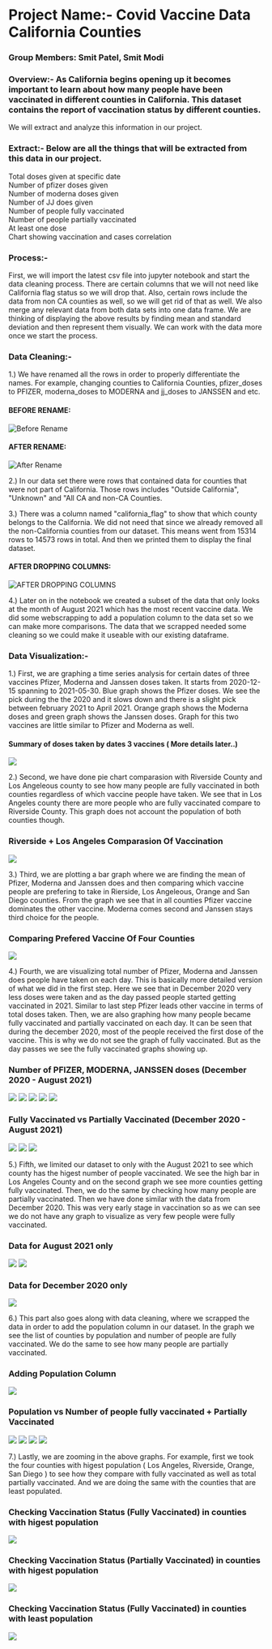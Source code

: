 # Project Name:- Covid Vaccine Data California Counties

### Group Members: Smit Patel, Smit Modi

### Overview:- As California begins opening up it becomes important to learn about how many people have been vaccinated in different counties in California. This dataset contains the report of vaccination status by different counties.
We will extract and analyze this information in our project. 

### Extract:- Below are all the things that will be extracted from this data in our project. 
Total doses given at specific date \
Number of pfizer doses given \
Number of moderna doses given \
Number of JJ does given \
Number of people fully vaccinated \
Number of people partially vaccinated \
At least one dose \
Chart showing vaccination and cases correlation 

### Process:-
First, we will import the latest csv file into jupyter notebook and start the data cleaning process.
There are certain columns that we will not need like California flag status so we will drop that. Also, certain rows include the data from non CA counties as well, 
so we will get rid of that as well. We also merge any relevant data from both data sets into one data frame. We are thinking of displaying the above 
results by finding mean and standard deviation and then represent them visually. We can work with the data more once we start the process. 

### Data Cleaning:- 

1.) We have renamed all the rows in order to properly differentiate the names. For example, changing counties to California Counties, pfizer_doses to PFIZER, moderna_doses to MODERNA and jj_doses to JANSSEN and etc. 
#### BEFORE RENAME:
![Before Rename](https://github.com/CS-UCR/final-project-covidvaccineca/blob/main/Project%20Screenshots/Before.PNG?raw=true "Before Rename")
#### AFTER RENAME:
![After Rename](https://github.com/CS-UCR/final-project-covidvaccineca/blob/main/Project%20Screenshots/After.PNG?raw=true)

2.) In our data set there were rows that contained data for counties that were not part of California. Those rows includes "Outside California", "Unknown" and "All CA and non-CA Counties. 

3.) There was a column named "california_flag" to show that which county belongs to the California. We did not need that since we already removed all the non-California counties from our dataset. This means went from 15314 rows to 14573 rows in total. And then we printed them to display the final dataset. 
#### AFTER DROPPING COLUMNS:
![AFTER DROPPING COLUMNS](https://github.com/CS-UCR/final-project-covidvaccineca/blob/main/Project%20Screenshots/After%20dropping.PNG?raw=true)

4.) Later on in the notebook we created a subset of the data that only looks at the month of August 2021 which has the most recent vaccine data. We did some webscrapping to add a population column to the data set so we can make more comparisons. The data that we scrapped needed some cleaning so we could make it useable with our existing dataframe. 

### Data Visualization:-

1.) First, we are graphing a time series analysis for certain dates of three vaccines Pfizer, Moderna and Janssen doses taken. It starts from 2020-12-15 spanning to 2021-05-30. 
Blue graph shows the Pfizer doses. We see the pick during the the 2020 and it slows down and there is a slight pick between february 2021 to April 2021. Orange graph shows the 
Moderna doses and green graph shows the Janssen doses. Graph for this two vaccines are little similar to Pfizer and Moderna as well. 
#### Summary of doses taken by dates 3 vaccines ( More details later..)
![](https://github.com/CS-UCR/final-project-covidvaccineca/blob/main/Project%20Screenshots/Doses%20on%20Date.PNG?raw=true)

2.) Second, we have done pie chart comparasion with Riverside County and Los Angeleous county to see how many people are fully vaccinated in both counties regardless of which 
vaccine people have taken. We see that in Los Angeles county there are more people who are fully vaccinated compare to Riverside County. This graph does not account the population
of both counties though. 
### Riverside + Los Angeles Comparasion Of Vaccination
![](https://github.com/CS-UCR/final-project-covidvaccineca/blob/main/Project%20Screenshots/Riverside-LA.PNG?raw=true)

3.) Third, we are plotting a bar graph where we are finding the mean of Pfizer, Moderna and Janssen does and then comparing which vaccine people are prefering to take in Rierside, 
Los Angeleous, Orange and San Diego counties. From the graph we see that in all counties Pfizer vaccine dominates the other vaccine. Moderna comes second and Janssen stays third choice for the people. 
### Comparing Prefered Vaccine Of Four Counties
![](https://github.com/CS-UCR/final-project-covidvaccineca/blob/main/Project%20Screenshots/Prefered%20Vaccine.PNG?raw=true)

4.) Fourth, we are visualizing total number of Pfizer, Moderna and Janssen does people have taken on each day. This is basically more detailed version of what we did in the first step. Here we see that in December 2020 very less doses were taken and as the day passed people started getting vaccinated in 2021. Similar to last step Pfizer leads other vaccine in terms of total doses taken. Then, we are also graphing how many people became fully vaccinated and partially vaccinated on each day. It can be seen that during the december 2020, most of the people received the first dose of the vaccine. This is why we do not see the graph of fully vaccinated. But as the day passes we see the fully vaccinated graphs showing up. 
### Number of PFIZER, MODERNA, JANSSEN doses (December 2020 - August 2021)
![](https://github.com/CS-UCR/final-project-covidvaccineca/blob/main/Project%20Screenshots/Date%20Analysis%201.PNG?raw=true)
![](https://github.com/CS-UCR/final-project-covidvaccineca/blob/main/Project%20Screenshots/Date%20Analysis%202.PNG?raw=true)
![](https://github.com/CS-UCR/final-project-covidvaccineca/blob/main/Project%20Screenshots/Date%20Analysis%203.PNG?raw=true)
![](https://github.com/CS-UCR/final-project-covidvaccineca/blob/main/Project%20Screenshots/Date%20Analysis%204.PNG?raw=true)
![](https://github.com/CS-UCR/final-project-covidvaccineca/blob/main/Project%20Screenshots/Date%20Analysis%205.PNG?raw=true)
### Fully Vaccinated vs Partially Vaccinated (December 2020 - August 2021)
![](https://github.com/CS-UCR/final-project-covidvaccineca/blob/main/Project%20Screenshots/Date%20Analysis%206.PNG?raw=true)
![](https://github.com/CS-UCR/final-project-covidvaccineca/blob/main/Project%20Screenshots/Date%20Analysis%207.PNG?raw=true)
![](https://github.com/CS-UCR/final-project-covidvaccineca/blob/main/Project%20Screenshots/Date%20Analysis%208.PNG?raw=true)

5.) Fifth, we limited our dataset to only with the August 2021 to see which county has the higest number of people vaccinated. We see the high bar in Los Angeles County and on the second graph we see more counties getting fully vaccinated. Then, we do the same by checking how many people are partially vaccinated. Then we have done similar with the data from December 2020. This was very early stage in vaccination so as we can see we do not have any graph to visualize as very few people were fully vaccinated.
### Data for August 2021 only
![](https://github.com/CS-UCR/final-project-covidvaccineca/blob/main/Project%20Screenshots/Number%20of%20fully%20vaccinated.PNG?raw=true)
![](https://github.com/CS-UCR/final-project-covidvaccineca/blob/main/Project%20Screenshots/Number%20of%20fully%20vaccinated%202.PNG?raw=true)
### Data for December 2020 only
![](https://github.com/CS-UCR/final-project-covidvaccineca/blob/main/Project%20Screenshots/December%20Fully.PNG?raw=true)

6.) This part also goes along with data cleaning, where we scrapped the data in order to add the population column in our dataset. In the graph we see the list of counties by population and number of people are fully vaccinated. We do the same to see how many people are partially vaccinated.
### Adding Population Column
![](https://github.com/CS-UCR/final-project-covidvaccineca/blob/main/Project%20Screenshots/Population%20Column.PNG?raw=true)
### Population vs Number of people fully vaccinated + Partially Vaccinated
![](https://github.com/CS-UCR/final-project-covidvaccineca/blob/main/Project%20Screenshots/Population%20Fully%20Vaccination.PNG?raw=true)
![](https://github.com/CS-UCR/final-project-covidvaccineca/blob/main/Project%20Screenshots/Population%20Fully%20Vaccination%202.PNG?raw=true)
![](https://github.com/CS-UCR/final-project-covidvaccineca/blob/main/Project%20Screenshots/Population%20Partially%20Vaccination.PNG?raw=true)
![](https://github.com/CS-UCR/final-project-covidvaccineca/blob/main/Project%20Screenshots/Population%20Partially%20Vaccination-2.PNG?raw=true)

7.) Lastly, we are zooming in the above graphs. For example, first we took the four counties with higest population ( Los Angeles, Riverside, Orange, San Diego ) to see how they compare with fully vaccinated as well as total partially vaccinated. And we are doing the same with the counties that are least populated. 
### Checking Vaccination Status (Fully Vaccinated) in counties with higest population
![](https://github.com/CS-UCR/final-project-covidvaccineca/blob/main/Project%20Screenshots/Higest%20Population%20Fully%20Vaccinated.PNG?raw=true)
### Checking Vaccination Status (Partially Vaccinated) in counties with higest population
![](https://github.com/CS-UCR/final-project-covidvaccineca/blob/main/Project%20Screenshots/Higest%20Population%20Partially%20Vaccinated.PNG?raw=true)
### Checking Vaccination Status (Fully Vaccinated) in counties with least population
![](https://github.com/CS-UCR/final-project-covidvaccineca/blob/main/Project%20Screenshots/Less%20Population%20Fully.PNG?raw=true)
